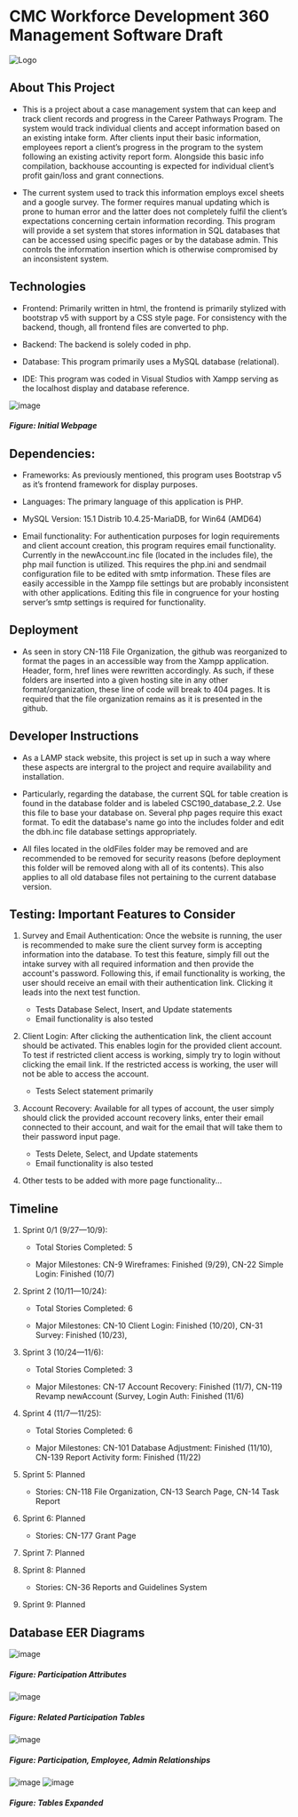 # CMC Workforce Development 360 Management Software Draft
![Logo](https://www.greatersacramento.com/wp-content/uploads/2020/12/CMC-logo-horizontal.png)


## About This Project
* This is a project about a case management system that can keep and track client records and progress in the Career Pathways Program. The system would track individual clients and accept information based on an existing intake form. After clients input their basic information, employees report a client’s progress in the program to the system following an existing activity report form. Alongside this basic info compilation, backhouse accounting is expected for individual client’s profit gain/loss and grant connections.

* The current system used to track this information employs excel sheets and a google survey. The former requires manual updating which is prone to human error and the latter does not completely fulfil the client’s expectations concerning certain information recording.
This program will provide a set system that stores information in SQL databases that can be accessed using specific pages or by the database admin. This controls the information insertion which is otherwise compromised by an inconsistent system.

## Technologies

* Frontend: Primarily written in html, the frontend is primarily stylized with bootstrap v5 with support by a CSS style page. For consistency with the backend, though, all frontend files are converted to php.

* Backend: The backend is solely coded in php.

* Database: This program primarily uses a MySQL database (relational).

* IDE: This program was coded in Visual Studios with Xampp serving as the localhost display and database reference.

![image](https://user-images.githubusercontent.com/79181285/204054772-0e3ea5e5-16d0-488b-a6b8-fe15314f3604.png)

##### Figure: Initial Webpage

## Dependencies:

* Frameworks: As previously mentioned, this program uses Bootstrap v5 as it’s frontend framework for display purposes.

* Languages: The primary language of this application is PHP.

* MySQL Version: 15.1 Distrib 10.4.25-MariaDB, for Win64 (AMD64)

* Email functionality: For authentication purposes for login requirements and client account creation, this program requires email functionality. Currently in the newAccount.inc file (located in the includes file), the php mail function is utilized. This requires the php.ini and sendmail configuration file to be edited with smtp information. These files are easily accessible in the Xampp file settings but are probably inconsistent with other applications. Editing this file in congruence for your hosting server’s smtp settings is required for functionality.

## Deployment

* As seen in story CN-118 File Organization, the github was reorganized to format the pages in an accessible way from the Xampp application. Header, form, href lines were rewritten accordingly. As such, if these folders are inserted into a given hosting site in any other format/organization, these line of code will break to 404 pages. It is required that the file organization remains as it is presented in the github.

## Developer Instructions

* As a LAMP stack website, this project is set up in such a way where these aspects are intergral to the project and require availability and installation.

* Particularly, regarding the database, the current SQL for table creation is found in the database folder and is labeled CSC190_database_2.2. Use this file to base your database on. Several php pages require this exact format. To edit the database's name go into the includes folder and edit the dbh.inc file database settings appropriately.

* All files located in the oldFiles folder may be removed and are recommended to be removed for security reasons (before deployment this folder will be removed along with all of its contents). This also applies to all old database files not pertaining to the current database version.

## Testing: Important Features to Consider

  1. Survey and Email Authentication: Once the website is running, the user is recommended to make sure the client survey form is accepting information into the database. To test this feature, simply fill out the intake survey with all required information and then provide the account's password. Following this, if email functionality is working, the user should receive an email with their authentication link. Clicking it leads into the next test function.
  
      * Tests Database Select, Insert, and Update statements
      * Email functionality is also tested

  2. Client Login: After clicking the authentication link, the client account should be activated. This enables login for the provided client account. To test if restricted client access is working, simply try to login without clicking the email link. If the restricted access is working, the user will not be able to access the account. 
  
      * Tests Select statement primarily

  3. Account Recovery: Available for all types of account, the user simply should click the provided account recovery links, enter their email connected to their account, and wait for the email that will take them to their password input page.
  
      * Tests Delete, Select, and Update statements
      * Email functionality is also tested

  4.  Other tests to be added with more page functionality...

## Timeline

  1. Sprint 0/1 (9/27—10/9):

      * Total Stories Completed: 5

      * Major Milestones: CN-9 Wireframes: Finished (9/29), CN-22 Simple Login: Finished (10/7)

  2. Sprint 2 (10/11—10/24):

      * Total Stories Completed: 6

      * Major Milestones: CN-10 Client Login: Finished (10/20), CN-31 Survey: Finished (10/23),

  3. Sprint 3 (10/24—11/6):

      * Total Stories Completed: 3

      * Major Milestones: CN-17 Account Recovery: Finished (11/7), CN-119 Revamp newAccount (Survey, Login Auth: Finished (11/6)

  4. Sprint 4 (11/7—11/25):

      * Total Stories Completed: 6

      * Major Milestones: CN-101 Database Adjustment: Finished (11/10), CN-139 Report Activity form: Finished (11/22)

  5. Sprint 5: Planned

      * Stories: CN-118 File Organization, CN-13 Search Page, CN-14 Task Report

6. Sprint 6: Planned

      * Stories: CN-177 Grant Page

7. Sprint 7: Planned

8. Sprint 8: Planned

      * Stories: CN-36 Reports and Guidelines System

9. Sprint 9: Planned

## Database EER Diagrams

![image](https://user-images.githubusercontent.com/79181285/204156237-7c3ce659-c1f9-4ae2-8808-3e39e2052a8b.png)

##### Figure: Participation Attributes



![image](https://user-images.githubusercontent.com/79181285/204156249-5c39c4ad-2c21-4495-a14c-6576727a7a65.png)

##### Figure: Related Participation Tables



 ![image](https://user-images.githubusercontent.com/79181285/204156277-5a3e5156-40d6-42a1-8072-f01af81c3377.png)

##### Figure: Participation, Employee, Admin Relationships



![image](https://user-images.githubusercontent.com/79181285/204156295-9b722444-8c76-4b79-8d8d-5dda6fa596ef.png)
 ![image](https://user-images.githubusercontent.com/79181285/204156305-3051a576-ded5-4338-b37c-a2e61e8f3688.png)

##### Figure: Tables Expanded

